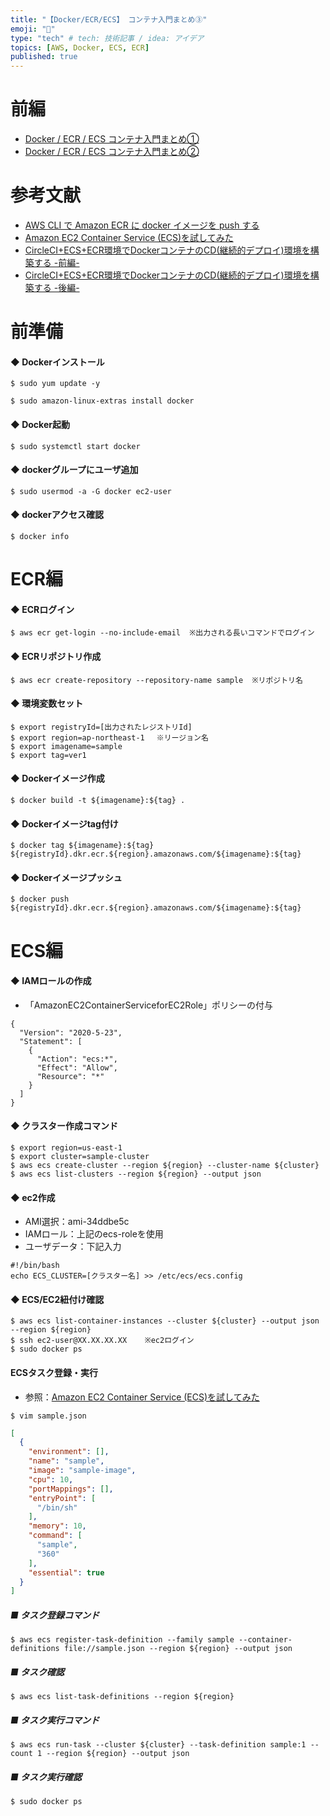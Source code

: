 ```yaml
---
title: "【Docker/ECR/ECS】 コンテナ入門まとめ③"
emoji: "🔖"
type: "tech" # tech: 技術記事 / idea: アイデア
topics: [AWS, Docker, ECS, ECR]
published: true
---
```

# 前編
- [Docker / ECR / ECS コンテナ入門まとめ①](https://qiita.com/umaibou1126/items/d4d5973feafc788e8a29)
- [Docker / ECR / ECS コンテナ入門まとめ②](https://qiita.com/umaibou1126/items/8d654b219bd8e0f05524)

# 参考文献
- [AWS CLI で Amazon ECR に docker イメージを push する](https://qiita.com/aokad/items/17a06c2384041bd60d16)
- [Amazon EC2 Container Service (ECS)を試してみた](https://dev.classmethod.jp/articles/ecs-ataglance/#return-note-126407-1)
- [CircleCI+ECS+ECR環境でDockerコンテナのCD(継続的デプロイ)環境を構築する -前編-](https://dev.classmethod.jp/articles/circleci-ecr-ecs-1/)
- [CircleCI+ECS+ECR環境でDockerコンテナのCD(継続的デプロイ)環境を構築する -後編-](https://dev.classmethod.jp/articles/httpdev-classmethod-jpcloudcircleci-ecr-ecs-2/)

# 前準備

#### ◆ Dockerインストール
```
$ sudo yum update -y

$ sudo amazon-linux-extras install docker
```

#### ◆ Docker起動
```
$ sudo systemctl start docker
```

#### ◆ dockerグループにユーザ追加
```
$ sudo usermod -a -G docker ec2-user
```

#### ◆ dockerアクセス確認
```
$ docker info
```

# ECR編

#### ◆ ECRログイン
```
$ aws ecr get-login --no-include-email  ※出力される長いコマンドでログイン
```

#### ◆ ECRリポジトリ作成
```
$ aws ecr create-repository --repository-name sample  ※リポジトリ名
```

#### ◆ 環境変数セット
```
$ export registryId=[出力されたレジストリId]
$ export region=ap-northeast-1 　※リージョン名
$ export imagename=sample
$ export tag=ver1
```

#### ◆ Dockerイメージ作成
```
$ docker build -t ${imagename}:${tag} .
```

#### ◆ Dockerイメージtag付け
```
$ docker tag ${imagename}:${tag} ${registryId}.dkr.ecr.${region}.amazonaws.com/${imagename}:${tag}
```

#### ◆ Dockerイメージプッシュ
```
$ docker push ${registryId}.dkr.ecr.${region}.amazonaws.com/${imagename}:${tag}
```


# ECS編

#### ◆ IAMロールの作成

- 「AmazonEC2ContainerServiceforEC2Role」ポリシーの付与

```:ecs-role
{
  "Version": "2020-5-23",
  "Statement": [
    {
      "Action": "ecs:*",
      "Effect": "Allow",
      "Resource": "*"
    }
  ]
}
```

#### ◆ クラスター作成コマンド
```
$ export region=us-east-1
$ export cluster=sample-cluster
$ aws ecs create-cluster --region ${region} --cluster-name ${cluster}
$ aws ecs list-clusters --region ${region} --output json
```

#### ◆ ec2作成
- AMI選択：ami-34ddbe5c
- IAMロール：上記のecs-roleを使用
- ユーザデータ：下記入力

```:userdata
#!/bin/bash
echo ECS_CLUSTER=[クラスター名] >> /etc/ecs/ecs.config
```

#### ◆ ECS/EC2紐付け確認
```
$ aws ecs list-container-instances --cluster ${cluster} --output json --region ${region}
$ ssh ec2-user@XX.XX.XX.XX    ※ec2ログイン
$ sudo docker ps
```

#### ECSタスク登録・実行

- 参照：[Amazon EC2 Container Service (ECS)を試してみた](https://dev.classmethod.jp/articles/ecs-ataglance/#return-note-126407-1)

```
$ vim sample.json
```

```sample.json
[
  {
    "environment": [],
    "name": "sample",
    "image": "sample-image",
    "cpu": 10,
    "portMappings": [],
    "entryPoint": [
      "/bin/sh"
    ],
    "memory": 10,
    "command": [
      "sample",
      "360"
    ],
    "essential": true
  }
]
```

##### ■ タスク登録コマンド
```
$ aws ecs register-task-definition --family sample --container-definitions file://sample.json --region ${region} --output json
```
##### ■ タスク確認
```
$ aws ecs list-task-definitions --region ${region}
```

##### ■ タスク実行コマンド
```
$ aws ecs run-task --cluster ${cluster} --task-definition sample:1 --count 1 --region ${region} --output json
```

##### ■ タスク実行確認
```
$ sudo docker ps
```
